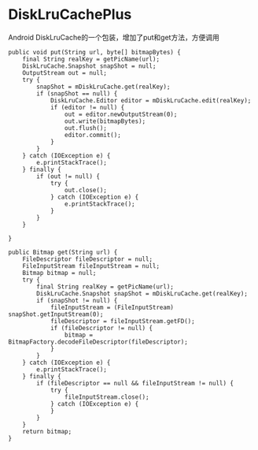 # DiskLruCachePlus
Android DiskLruCache的一个包装，增加了put和get方法，方便调用

    public void put(String url, byte[] bitmapBytes) {
        final String realKey = getPicName(url);
        DiskLruCache.Snapshot snapShot = null;
        OutputStream out = null;
        try {
            snapShot = mDiskLruCache.get(realKey);
            if (snapShot == null) {
                DiskLruCache.Editor editor = mDiskLruCache.edit(realKey);
                if (editor != null) {
                    out = editor.newOutputStream(0);
                    out.write(bitmapBytes);
                    out.flush();
                    editor.commit();
                }
            }
        } catch (IOException e) {
            e.printStackTrace();
        } finally {
            if (out != null) {
                try {
                    out.close();
                } catch (IOException e) {
                    e.printStackTrace();
                }
            }
        }

    }

    public Bitmap get(String url) {
        FileDescriptor fileDescriptor = null;
        FileInputStream fileInputStream = null;
        Bitmap bitmap = null;
        try {
            final String realKey = getPicName(url);
            DiskLruCache.Snapshot snapShot = mDiskLruCache.get(realKey);
            if (snapShot != null) {
                fileInputStream = (FileInputStream) snapShot.getInputStream(0);
                fileDescriptor = fileInputStream.getFD();
                if (fileDescriptor != null) {
                    bitmap = BitmapFactory.decodeFileDescriptor(fileDescriptor);
                }
            }
        } catch (IOException e) {
            e.printStackTrace();
        } finally {
            if (fileDescriptor == null && fileInputStream != null) {
                try {
                    fileInputStream.close();
                } catch (IOException e) {
                }
            }
        }
        return bitmap;
    }
